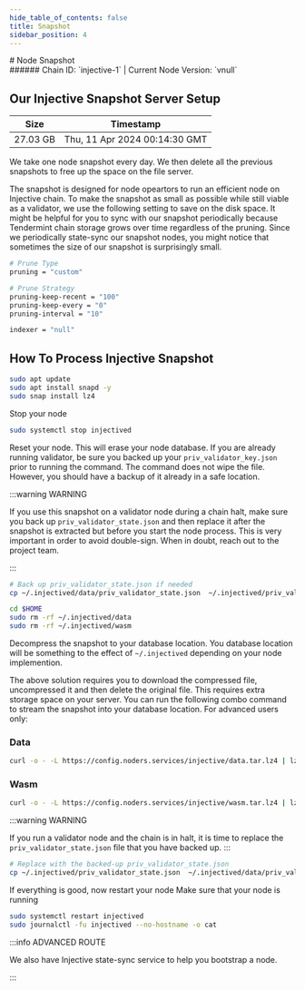 ```yaml
---
hide_table_of_contents: false
title: Snapshot
sidebar_position: 4
---
```


<div class="h1-with-icon icon-injective">
# Node Snapshot
</div>
###### Chain ID: `injective-1` | Current Node Version: `vnull`

## Our Injective Snapshot Server Setup

| Size   | Timestamp   |
|--------|-------------|
| 27.03 GB | Thu, 11 Apr 2024 00:14:30 GMT |


We take one node snapshot every day. We then delete all the previous snapshots to free up the space on the file server.

The snapshot is designed for node opeartors to run an efficient node on Injective chain. To make the snapshot as small as possible while still viable as a validator, we use the following setting to save on the disk space. It might be helpful for you to sync with our snapshot periodically because Tendermint chain storage grows over time regardless of the pruning. Since we periodically state-sync our snapshot nodes, you might notice that sometimes the size of our snapshot is surprisingly small.

```bash title="app.toml"
# Prune Type
pruning = "custom"

# Prune Strategy
pruning-keep-recent = "100"
pruning-keep-every = "0"
pruning-interval = "10"
```

```bash title="config.toml"
indexer = "null"
```

## How To Process Injective Snapshot
```bash
sudo apt update
sudo apt install snapd -y
sudo snap install lz4
```

Stop your node
```bash
sudo systemctl stop injectived
```
Reset your node. This will erase your node database. If you are already running validator, be sure you backed up your `priv_validator_key.json` prior to running the command. The command does not wipe the file. However, you should have a backup of it already in a safe location.

:::warning WARNING

If you use this snapshot on a validator node during a chain halt, make sure you back up `priv_validator_state.json` and then replace it after the snapshot is extracted but before you start the node process. This is very important in order to avoid double-sign. When in doubt, reach out to the project team.

:::

```bash
# Back up priv_validator_state.json if needed
cp ~/.injectived/data/priv_validator_state.json  ~/.injectived/priv_validator_state.json

cd $HOME
sudo rm -rf ~/.injectived/data
sudo rm -rf ~/.injectived/wasm
```

Decompress the snapshot to your database location. You database location will be something to the effect of `~/.injectived` depending on your node implemention.

The above solution requires you to download the compressed file, uncompressed it and then delete the original file. This requires extra storage space on your server. You can run the following combo command to stream the snapshot into your database location. For advanced users only:
### Data
```bash
curl -o - -L https://config.noders.services/injective/data.tar.lz4 | lz4 -d | tar -x -C ~/.injectived
```
### Wasm
```bash
curl -o - -L https://config.noders.services/injective/wasm.tar.lz4 | lz4 -d | tar -x -C ~/.injectived
```

:::warning WARNING

If you run a validator node and the chain is in halt, it is time to replace the `priv_validator_state.json` file that you have backed up.
:::

```bash
# Replace with the backed-up priv_validator_state.json
cp ~/.injectived/priv_validator_state.json  ~/.injectived/data/priv_validator_state.json
```

If everything is good, now restart your node
Make sure that your node is running

```bash
sudo systemctl restart injectived
sudo journalctl -fu injectived --no-hostname -o cat
```

:::info ADVANCED ROUTE

We also have Injective state-sync service to help you bootstrap a node.

:::
